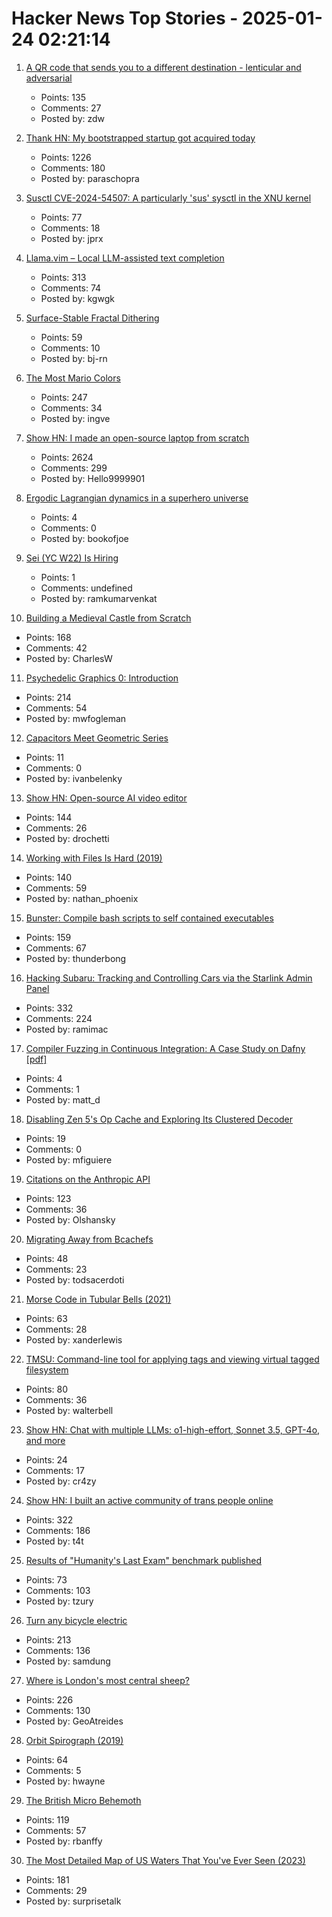 # Hacker News Top Stories - 2025-01-24 02:21:14

1. [A QR code that sends you to a different destination - lenticular and adversarial](https://mstdn.social/@isziaui/113874436953157913)
   - Points: 135
   - Comments: 27
   - Posted by: zdw

2. [Thank HN: My bootstrapped startup got acquired today](undefined)
   - Points: 1226
   - Comments: 180
   - Posted by: paraschopra

3. [Susctl CVE-2024-54507: A particularly 'sus' sysctl in the XNU kernel](https://jprx.io/cve-2024-54507/)
   - Points: 77
   - Comments: 18
   - Posted by: jprx

4. [Llama.vim – Local LLM-assisted text completion](https://github.com/ggml-org/llama.vim)
   - Points: 313
   - Comments: 74
   - Posted by: kgwgk

5. [Surface-Stable Fractal Dithering](https://github.com/runevision/Dither3D)
   - Points: 59
   - Comments: 10
   - Posted by: bj-rn

6. [The Most Mario Colors](https://lmnt.me/blog/the-most-mario-colors.html)
   - Points: 247
   - Comments: 34
   - Posted by: ingve

7. [Show HN: I made an open-source laptop from scratch](https://www.byran.ee/posts/creation/)
   - Points: 2624
   - Comments: 299
   - Posted by: Hello9999901

8. [Ergodic Lagrangian dynamics in a superhero universe](https://pubs.aip.org/aapt/ajp/article/93/2/127/3331568/Ergodic-Lagrangian-dynamics-in-a-superhero)
   - Points: 4
   - Comments: 0
   - Posted by: bookofjoe

9. [Sei (YC W22) Is Hiring](https://www.ycombinator.com/companies/sei/jobs/LeAtLYf-full-stack-engineer-typescript-react-gen-ai)
   - Points: 1
   - Comments: undefined
   - Posted by: ramkumarvenkat

10. [Building a Medieval Castle from Scratch](https://www.guedelon.fr/en/)
   - Points: 168
   - Comments: 42
   - Posted by: CharlesW

11. [Psychedelic Graphics 0: Introduction](https://benpence.com/blog/post/psychedelic-graphics-0)
   - Points: 214
   - Comments: 54
   - Posted by: mwfogleman

12. [Capacitors Meet Geometric Series](https://ivanbelenky.com/articles/capacitors)
   - Points: 11
   - Comments: 0
   - Posted by: ivanbelenky

13. [Show HN: Open-source AI video editor](https://github.com/fal-ai-community/video-starter-kit)
   - Points: 144
   - Comments: 26
   - Posted by: drochetti

14. [Working with Files Is Hard (2019)](https://danluu.com/deconstruct-files/)
   - Points: 140
   - Comments: 59
   - Posted by: nathan_phoenix

15. [Bunster: Compile bash scripts to self contained executables](https://github.com/yassinebenaid/bunster)
   - Points: 159
   - Comments: 67
   - Posted by: thunderbong

16. [Hacking Subaru: Tracking and Controlling Cars via the Starlink Admin Panel](https://samcurry.net/hacking-subaru)
   - Points: 332
   - Comments: 224
   - Posted by: ramimac

17. [Compiler Fuzzing in Continuous Integration: A Case Study on Dafny [pdf]](https://www.doc.ic.ac.uk/~afd/papers/2025/ICST-Industry.pdf)
   - Points: 4
   - Comments: 1
   - Posted by: matt_d

18. [Disabling Zen 5's Op Cache and Exploring Its Clustered Decoder](https://chipsandcheese.com/p/disabling-zen-5s-op-cache-and-exploring)
   - Points: 19
   - Comments: 0
   - Posted by: mfiguiere

19. [Citations on the Anthropic API](https://www.anthropic.com/news/introducing-citations-api)
   - Points: 123
   - Comments: 36
   - Posted by: Olshansky

20. [Migrating Away from Bcachefs](https://blog.sesse.net/blog/tech/2025-01-20-21-45_migrating_away_from_bcachefs.html)
   - Points: 48
   - Comments: 23
   - Posted by: todsacerdoti

21. [Morse Code in Tubular Bells (2021)](https://madpsy.uk/link-between-the-soundtrack-of-the-exorcist-and-amateur-radio/)
   - Points: 63
   - Comments: 28
   - Posted by: xanderlewis

22. [TMSU: Command-line tool for applying tags and viewing virtual tagged filesystem](https://tmsu.org/)
   - Points: 80
   - Comments: 36
   - Posted by: walterbell

23. [Show HN: Chat with multiple LLMs: o1-high-effort, Sonnet 3.5, GPT-4o, and more](https://polychat.co)
   - Points: 24
   - Comments: 17
   - Posted by: cr4zy

24. [Show HN: I built an active community of trans people online](https://t4t.social/)
   - Points: 322
   - Comments: 186
   - Posted by: t4t

25. [Results of "Humanity's Last Exam" benchmark published](https://scale.com/blog/humanitys-last-exam-results)
   - Points: 73
   - Comments: 103
   - Posted by: tzury

26. [Turn any bicycle electric](https://dhruvvidyut.co.in/)
   - Points: 213
   - Comments: 136
   - Posted by: samdung

27. [Where is London's most central sheep?](https://diamondgeezer.blogspot.com/2025/01/londons-most-central-sheep.html)
   - Points: 226
   - Comments: 130
   - Posted by: GeoAtreides

28. [Orbit Spirograph (2019)](https://www.redblobgames.com/x/1903-orbit-spirograph/)
   - Points: 64
   - Comments: 5
   - Posted by: hwayne

29. [The British Micro Behemoth](https://www.abortretry.fail/p/the-british-micro-behemoth)
   - Points: 119
   - Comments: 57
   - Posted by: rbanffy

30. [The Most Detailed Map of US Waters That You've Ever Seen (2023)](https://www.esri.com/arcgis-blog/products/arcgis-living-atlas/water/the-most-detailed-map-of-us-waters-that-youve-ever-seen/)
   - Points: 181
   - Comments: 29
   - Posted by: surprisetalk

